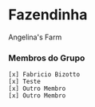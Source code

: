 # Fazendinha
Angelina's Farm

### Membros do Grupo
    [x] Fabricio Bizotto
    [x] Teste
    [x] Outro Membro
    [x] Outro Membro